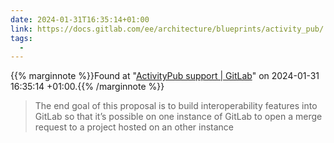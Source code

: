 ```yaml
---
date: 2024-01-31T16:35:14+01:00
link: https://docs.gitlab.com/ee/architecture/blueprints/activity_pub/
tags:
  -
---
```

{{% marginnote %}}Found at "[ActivityPub support | GitLab](https://web.archive.org/web/20240131163514/https://docs.gitlab.com/ee/architecture/blueprints/activity_pub/)" on 2024-01-31 16:35:14 +01:00.{{% /marginnote %}}

> The end goal of this proposal is to build interoperability features into GitLab so that it’s possible on one instance of GitLab to open a merge request to a project hosted on an other instance